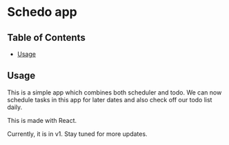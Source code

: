 # Schedo app

## Table of Contents

- [Usage](#usage)

## Usage

This is a simple app which combines both scheduler and todo. We can now schedule tasks in this app for later dates and also check off our todo list daily.

This is made with React.

Currently, it is in v1. Stay tuned for more updates.
